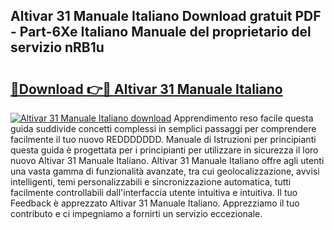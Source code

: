 ## Altivar 31 Manuale Italiano Download gratuit PDF - Part-6Xe Italiano Manuale del proprietario del servizio nRB1u

# <h2><a href="http://dfdeyz1.blite.top/?on=Altivar+31+Manuale+Italiano">🔗Download 👉🔴 Altivar 31 Manuale Italiano</a></h2>

[![Altivar 31 Manuale Italiano download](https://i.imgur.com/lujVjoI.png)](http://dfdeyz1.blite.top/?on=Altivar+31+Manuale+Italiano)
Apprendimento reso facile questa guida suddivide concetti complessi in semplici passaggi per comprendere facilmente il tuo nuovo REDDDDDDD. Manuale di Istruzioni per principianti questa guida è progettata per i principianti per utilizzare in sicurezza il loro nuovo Altivar 31 Manuale Italiano. Altivar 31 Manuale Italiano offre agli utenti una vasta gamma di funzionalità avanzate, tra cui geolocalizzazione, avvisi intelligenti, temi personalizzabili e sincronizzazione automatica, tutti facilmente controllabili dall'interfaccia utente intuitiva e intuitiva. Il tuo Feedback è apprezzato Altivar 31 Manuale Italiano. Apprezziamo il tuo contributo e ci impegniamo a fornirti un servizio eccezionale.
